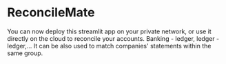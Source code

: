 # ReconcileMate
You can now deploy this streamlit app on your private network, or use it directly on the cloud to reconcile your accounts. Banking - ledger, ledger - ledger,... It can be also used to match companies' statements within the same group.
